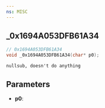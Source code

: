 ```yaml
---
ns: MISC
---
```

## _0x1694A053DFB61A34

```c
// 0x1694A053DFB61A34
void _0x1694A053DFB61A34(char* p0);
```

```
nullsub, doesn't do anything
```

## Parameters
* **p0**:
